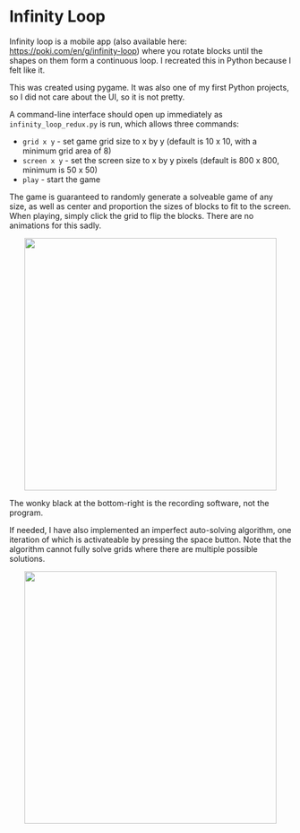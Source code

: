 # Infinity Loop

Infinity loop is a mobile app (also available here: https://poki.com/en/g/infinity-loop) where you rotate blocks until the shapes on them form a continuous loop. I recreated this in Python because I felt like it.

This was created using pygame. It was also one of my first Python projects, so I did not care about the UI, so it is not pretty.

A command-line interface should open up immediately as `infinity_loop_redux.py` is run, which allows three commands:
- `grid x y` - set game grid size to x by y (default is 10 x 10, with a minimum grid area of 8)
- `screen x y` - set the screen size to x by y pixels (default is 800 x 800, minimum is 50 x 50)
- `play` - start the game

The game is guaranteed to randomly generate a solveable game of any size, as well as center and proportion the sizes of blocks to fit to the screen. When playing, simply click the grid to flip the blocks. There are no animations for this sadly.

<p align="center">
<img src="small.gif" width="450" height="450"/>
</p>

The wonky black at the bottom-right is the recording software, not the program.

If needed, I have also implemented an imperfect auto-solving algorithm, one iteration of which is activateable by pressing the space button. Note that the algorithm cannot fully solve grids where there are multiple possible solutions.

<p align="center">
<img src="big.gif" width="450" height="450"/>
</p>
